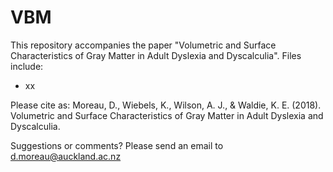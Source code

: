 # VBM

This repository accompanies the paper "Volumetric and Surface Characteristics of Gray Matter in Adult Dyslexia and Dyscalculia". Files include:
- xx

Please cite as: Moreau, D., Wiebels, K., Wilson, A. J., & Waldie, K. E. (2018). Volumetric and Surface Characteristics of Gray Matter in Adult Dyslexia and Dyscalculia.

Suggestions or comments? Please send an email to d.moreau@auckland.ac.nz
